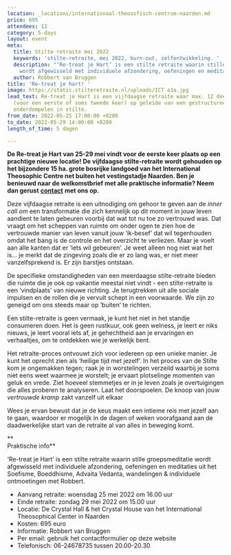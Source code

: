 ```yaml
---
location: _locations/internationaal-theosofisch-centrum-naarden.md
price: 695
attendees: 12
category: 5-days
layout: event
meta:
  title: Stilte retraite mei 2022
  keywords: 'stilte-retraite, mei 2022, burn-out, zelfontwikkeling. '
  description: "‘Re-treat je Hart’ is een stilte retraite waarin stille groepsmeditatie
    wordt afgewisseld met individuele afzondering, oefeningen en meditatie."
  author: Robbert van Bruggen
title: 'Re-treat je hart! '
image: https://static.stilteretraite.nl/uploads/ICT a1a.jpg
lead_text: Re-treat je Hart is een vijfdaagse retraite waar max. 12 deelnemers zich
  (voor een eerste of soms tweede keer) op geleide van een gestructureerd dagprogramma
  onderdompelen in stilte.
from_date: 2022-05-25 17:00:00 +0200
to_date: 2022-05-29 14:00:00 +0200
length_of_time: 5 dagen

---
```

**De Re-treat je Hart van 25-29 mei vindt voor de eerste keer plaats op een prachtige nieuwe locatie! De vijfdaagse stilte-retraite wordt gehouden op het bijzondere 15 ha. grote bosrijke landgoed van het International Theosophic Centre net buiten het vestingstadje Naarden. Ben je benieuwd naar de welkomstbrief met alle praktische informatie? Neem dan gerust** [**contact**](https://www.stilteretraite.nl/contact/ "Contact") **met ons op.**

Deze vijfdaagse retraite is een uitnodiging om gehoor te geven aan de _inner call om_ een transformatie die zich kennelijk op dit moment in jouw leven aandient te laten gebeuren voorbij dat wat tot nu toe zo vertrouwd was. Dat vraagt om het scheppen van ruimte om onder ogen te zien hoe de vertrouwde manier van leven vanuit jouw ‘ik-besef’ dat wil tegenhouden omdat het bang is de controle en het overzicht te verliezen. Maar je voelt aan alle kanten dat er ‘iets wil gebeuren’. Je weet alleen nog niet wat het is… je merkt dat de zingeving zoals die er zo lang was, er niet meer vanzelfsprekend is. Er zijn barstjes ontstaan.

De specifieke omstandigheden van een meerdaagse stilte-retraite bieden die ruimte die je ook op vakantie meestal niet vindt - een stilte-retraite is een ‘vindplaats’ van nieuwe richting. Je terugtrekken uit alle sociale impulsen en de rollen die je vervult schept in een voorwaarde. We zijn zo geneigd om ons steeds maar op ‘buiten’ te richten.

Een stilte-retraite is geen vermaak, je kunt het niet in het standje consumeren doen. Het is geen rustkuur, ook geen welness, je leert er niks nieuws, je leert vooral iets af, je gehechtheid aan je ervaringen en verhaaltjes, om te ontdekken wie je werkelijk bent.

Het retraite-proces ontvouwt zich voor iedereen op een unieke manier. Je kunt het oprecht zien als ‘heilige tijd met jezelf’. In het proces van de Stilte kom je ongemakken tegen; raak je in worstelingen verzeild waarbij je soms niet eens weet waarmee je worstelt; je ervaart plotselinge momenten van geluk en vrede. Ziet hoeveel stemmetjes er in je leven zoals je overtuigingen die alles proberen te analyseren. Laat het doorspoelen. De knoop van jouw _vertrouwde kramp_ zakt vanzelf uit elkaar

Wees je ervan bewust dat je de keus maakt een intieme reis met jezelf aan te gaan, waardoor er mogelijk in de dagen of weken voorafgaand aan de daadwerkelijke start van de retraite al van alles in beweging komt.

\**  
Praktische info**

‘Re-treat je Hart’ is een stilte retraite waarin stille groepsmeditatie wordt afgewisseld met individuele afzondering, oefeningen en meditaties uit het Soefisme, Boeddhisme, Advaita Vedanta, wandelingen & individuele ontmoetingen met Robbert.

* Aanvang retraite: woensdag 25 mei 2022 om 16.00 uur
* Einde retraite: zondag 29 mei 2022 om 15.00 uur
* Locatie: De Crystal Hall & het Crystal House van het International Theosophical Center in Naarden
* Kosten: 695 euro
* Informatie: Robbert van Bruggen
* Per email: gebruik het contactformulier op deze website
* Telefonisch: 06-24678735 tussen 20.00-20.30